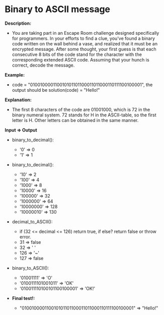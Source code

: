 # Binary to ASCII message

**Description:**  
- You are taking part in an Escape Room challenge designed specifically for programmers. In your efforts to find a clue, you've found a binary code written on the wall behind a vase, and realized that it must be an encrypted message. After some thought, your first guess is that each consecutive 8 bits of the code stand for the character with the corresponding extended ASCII code.
Assuming that your hunch is correct, decode the message.

**Example:**  
- code = "010010000110010101101100011011000110111100100001", the output should be
solution(code) = "Hello!"

**Explanation:**  
- The first 8 characters of the code are 01001000, which is 72 in the binary numeral system. 72 stands for H in the ASCII-table, so the first letter is H.
Other letters can be obtained in the same manner.

**Input => Output**  
- binary_to_decimal():  
  - '0' => 0
  - '1' => 1

- binary_to_decimal():
  - '10' => 2
  - '100' => 4
  - '1000' => 8
  - '10000' => 16
  - '100000' => 32
  - '1000000' => 64
  - '10000000' => 128
  - '10000010' => 130

- decimal_to_ASCII():
  - if (32 <= decimal <= 126) return true, if else? return false or throw error.
  - 31 => false
  - 32 => ' '
  - 126 => '~'
  - 127 => false

- binary_to_ASCII():
  - '01001111' => 'O'
  - '0100111101001011' => 'OK'
  - '010011110100101100100001' => 'OK!' 
 
- **Final test!:**  
  - "010010000110010101101100011011000110111100100001" => "Hello!"
